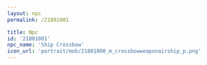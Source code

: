 ```yaml
---
layout: npc
permalink: /21801001

title: Npc
id: '21801001'
npc_name: 'Ship Crossbow'
icon_url: 'portrait/mob/21801000_m_crossbowweaponairship_p.png'
---
```

